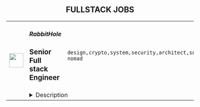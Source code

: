 <div align="center"><h2>FULLSTACK JOBS</h2></div><table><tr>
                <td width="100" height="100" rowspan="2">
                    <img src="https://remoteok.com/assets/img/jobs/2a39f4c7531fb677a66fe1b32444983a1668496547.peg" width="38px" height="auto">
                </td>
                <td width="300">
                    <h5>RabbitHole</h5>
                    <h3>Senior Full stack Engineer</h3>
                </td>
                <td width="300">
                    <code>design,crypto,system,security,architect,software,test,code,qa,senior,engineer,engineering,backend,digital nomad</code>
                </td>
                <td width="200">
                <text>1 days ago</text>
                </td>
                <td width="100" rowspan="2">
                <a href="https://remoteOK.com/remote-jobs/remote-senior-full-stack-engineer-rabbithole-149108" align="right" target="_blank">Apply</a>
                </td>
            </tr>
            <tr>
                <td colspan="3">
                <details><summary>Description</summary>
                <div>
<b style="font-size:10.5pt;">At RabbitHole, </b><span style="font-size:10.5pt;">our mission is to increase global economic opportunity by making crypto more accessible and meritocratic. Weâre doing that by making it easy for protocols to distribute their tokens to users. We believe that by helping protocols solve token distribution, weâll not only make crypto protocols more sustainable, but also help anyone in the world earn income through provable contribution rather than their background or credentials. </span>
</div><div><br></div><div><span style="font-size:10.5pt;">RabbitHole has created an efficient way for protocols to distribute tokens by segmenting users based on on-chain & off-chain data. By completing on-chain tasks in various protocols, users build their on-chain resume, and earn token ownership.</span></div><div><br></div><div><b style="font-size:10.5pt;">What problem are we solving?</b></div><div><span style="font-size:10.5pt;">Protocols are constantly looking for new ways to find and engage users, but donât have an easy way to do so. Tokens of these protocols often fall in the hands of speculators who sit on centralized exchanges, rather than users of these networks. On the other hand, new users in crypto have a difficult time in knowing where to start on their crypto journey and donât know who to trust. </span></div><div><br></div><div><b style="font-size:10.5pt;">Why are we solving this problem?</b></div><div><span style="font-size:10.5pt;">By making it more efficient for protocols to distribute their token to network participants, we are both driving more participation to protocols and making it easier for users to increase their ownership in protocols rather than speculators. By increasing the number of token holders who are using the network, we are making the underlying protocol more sustainable, and putting more money in the pockets of users. </span></div><div><br></div><div><b style="font-size:10.5pt;">Why are we different?</b></div><div><span style="font-size:10.5pt;">RabbitHole is a group of crypto-natives who have years of experience in crypto. Compared to other crypto projects, weâre not building another Metaverse or protocol for risk â weâre focused on helping serve existing decentralized protocols and get their tokens in the hands of the right token holders. We believe in the potential of what crypto stands for and can become, but we know that today thereâs a lot to improve. Weâre playing the long game.</span></div><div><br></div><div><b style="font-size:10.5pt;">Join us for the revolution:</b></div><div><span style="font-size:10.5pt;">We have years of runway to grow and support you on your journey. Founded in 2020, RabbitHole has raised $20M+ in funding, most recently in an announced Series A round in January 2022. We are backed by the best top tier crypto VCs like Electric Capital and traditional VCs like Greylock.</span></div><div><br></div><div><span style="font-size:10.5pt;">We're looking for product-obsessed individuals with early-stage startup experience who want to work with a dynamic fast-moving team and build the roadmap for RabbitHole to become the best way for protocols to distribute their token and engage their users. If this is you, we are super excited to meet you and learn more.</span></div><p></p><h4>How you'd be helping onboard the next wave of crypto users:</h4><p></p><p></p><ul>
<li>Working with a cross-functional team of engineers and designers to build products that help onboard new users to protocols</li>
<li>Owning the implementation of features throughout their entire lifecycle from ideation to ship</li>
<li>Being an advocate of engineering practices and initiatives that keep code-quality while still maintaining an overall high team velocity</li>
<li>You love a fast-paced, use-case centric, product development team and will architect, develop, and test and deploy features at a rapid, iterative pace</li>
</ul><p></p><h4>Who you are:</h4><p></p><p></p><ul>
<li>You are passionate about building and taking things from Zero to One</li>
<li>You value collaboration as much as writing good, clean code</li>
<li>You make the effort to design and write code that is scalable, performant, and easy for your teammates to build upon and maintain</li>
<li>You have made significant technological decisions and stuck around to deal with the consequences</li>
<li>You have built something end to end and have (or had) users actively engaging with it</li>
</ul><p></p><h4>Qualifications: </h4><p></p><p></p><ul>
<li>4+ years of experience in a software engineering role working with a team in a production environment</li>
<li>Bachelor's degree in computer science or a related field or equivalent experience</li>
<li>Strong communication and collaboration skills</li>
<li>Ability to write meaningful, well-tested code</li>
<li>Proficiency in Javascript/React</li>
<li>Can estimate, design, and build a large epic end-to-end</li>
<li>Ability to bring your latest and greatest learning and tell us why we should use them tomorrow</li>
</ul><p></p><h4>Responsibilities/duties: </h4><p></p><p></p><ul>
<li>Work closely with the engineering team to architect and build a robust system of infrastructure to support our growing userbase</li>
<li>Taking an idea from zero to one then from one to scale</li>
<li>Design and write code that is scalable, performant, and easy for your teammates to build upon and maintain</li>
<li>Collaborate with top crypto projects in the space to develop features that suit their needs to help them find the right users</li>
<li>Jump into multiple parts of the codebase across the frontend, backend & smart contracts</li>
<li>Spearhead the QA process to ensure code is of the highest quality</li>
<li>Ensure the safety of users by deploying rigorous security standards throughout the development stack</li>
</ul><p></p><h4>Nice to haves</h4><p></p><p></p><ul>
<li>Knowledge of and passion for crypto applications / Ethereum</li>
<li>Worked at an early stage startup</li>
</ul><p><figure><iframe style="width:500px;height:281px;" src="//www.youtube.com/embed/BD6XbT38gZQ" frameborder="0" allowfullscreen=""></iframe></figure></p><br/><br/>Please mention the word **RIGHTFULLY** and tag RNDQuMjAzLjE5Mi4yMDM= when applying to show you read the job post completely (#RNDQuMjAzLjE5Mi4yMDM=). This is a beta feature to avoid spam applicants. Companies can search these words to find applicants that read this and see they're human.
                </details>
                </td>
            </tr></table>